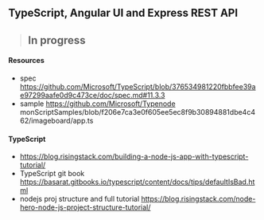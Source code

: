 ## TypeScript, Angular UI and Express REST API

> ## In progress




#### Resources
* spec https://github.com/Microsoft/TypeScript/blob/376534981220fbbfee39ae97299aafe0d9c473ce/doc/spec.md#11.3.3
* sample https://github.com/Microsoft/Typenode monScriptSamples/blob/f206e7ca3e0f605ee5ec8f9b30894881dbe4c462/imageboard/app.ts

#### TypeScript
* https://blog.risingstack.com/building-a-node-js-app-with-typescript-tutorial/
* TypeScript git book https://basarat.gitbooks.io/typescript/content/docs/tips/defaultIsBad.html
* nodejs proj structure and full tutorial https://blog.risingstack.com/node-hero-node-js-project-structure-tutorial/

